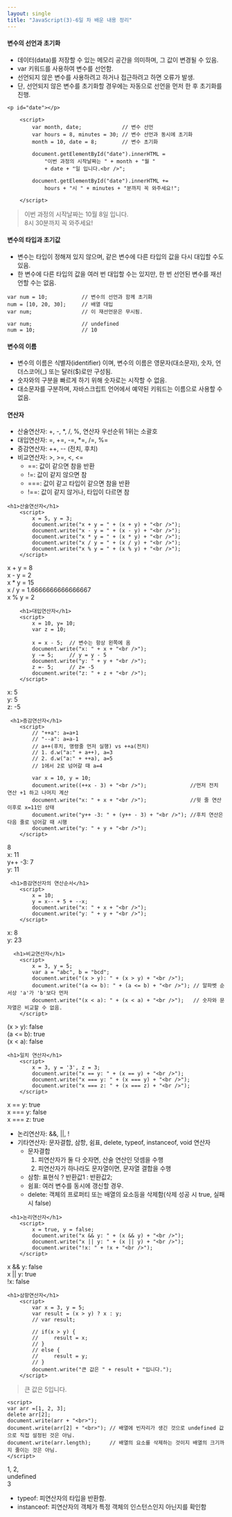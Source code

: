 ```yaml
---
layout: single
title: "JavaScript(3)-6일 차 배운 내용 정리"
---
```


#### 변수의 선언과 초기화

- 데이터(data)를 저장할 수 있는 메모리 공간을 의미하며, 그 값이 변경될 수 있음.
- var 키워드를 사용하여 변수를 선언함.
- 선언되지 않은 변수를 사용하려고 하거나 접근하려고 하면 오류가 발생.
- 단, 선언되지 않은 변수를 초기화할 경우에는 자동으로 선언을 먼저 한 후 초기화를 진행.

```
<p id="date"></p>

    <script>
        var month, date;             // 변수 선언
        var hours = 8, minutes = 30; // 변수 선언과 동시에 초기화
        month = 10, date = 8;        // 변수 초기화

        document.getElementById("date").innerHTML =
            "이번 과정의 시작날짜는 " + month + "월 "
            + date + "일 입니다.<br />";

        document.getElementById("date").innerHTML +=
            hours + "시 " + minutes + "분까지 꼭 와주세요!";

    </script>
```

>이번 과정의 시작날짜는 10월 8일 입니다.\
8시 30분까지 꼭 와주세요!

#### 변수의 타입과 초기값

- 변수는 타입이 정해져 있지 않으며, 같은 변수에 다른 타입의 값을 다시 대입할 수도 있음.
- 한 변수에 다른 타입의 값을 여러 번 대입할 수는 있지만, 한 번 선언된 변수를 재선언할 수는 없음.

```
var num = 10;           // 변수의 선언과 함께 초기화
num = [10, 20, 30];     // 배열 대입
var num;                // 이 재선언문은 무시됨.
```

```
var num;                // undefined
num = 10;               // 10
```

#### 변수의 이름

- 변수의 이름은 식별자(identifier) 이며, 변수의 이름은 영문자(대소문자), 숫자, 언더스코어(_) 또는 달러($)로만 구성됨.
- 숫자와의 구분을 빠르게 하기 위해 숫자로는 시작할 수 없음.
- 대소문자를 구분하며, 자바스크립트 언어에서 예약된 키워드는 이름으로 사용할 수 없음.

#### 연산자

- 산술연산자: +, -, *, /, %, 연산자 우선순위 1위는 소괄호
- 대입연산자: =, +=, -=, *=, /=, %=
- 증감연산자: ++, -- (전치, 후치)
- 비교연산자: >, >=, <, <=
    - ==: 값이 같으면 참을 반환
    - !=: 값이 같지 않으면 참
    - ===: 값이 같고 타입이 같으면 참을 반환
    - !==: 값이 같지 않거나, 타입이 다르면 참

```
<h1>산술연산자</h1>
    <script>
        x = 5, y = 3;
        document.write("x + y = " + (x + y) + "<br />");
        document.write("x - y = " + (x - y) + "<br />");
        document.write("x * y = " + (x * y) + "<br />");
        document.write("x / y = " + (x / y) + "<br />");
        document.write("x % y = " + (x % y) + "<br />");
    </script>

```

>
x + y = 8\
x - y = 2\
x * y = 15\
x / y = 1.6666666666666667\
x % y = 2

```
    <h1>대입연산자</h1>
    <script>
        x = 10, y= 10;
        var z = 10;

        x = x - 5;  // 변수는 항상 왼쪽에 옴
        document.write("x: " + x + "<br />");
        y -= 5;     // y = y - 5
        document.write("y: " + y + "<br />");
        z =- 5;     // z= -5
        document.write("z: " + z + "<br />");
    </script>
```

>
x: 5\
y: 5\
z: -5

```
 <h1>증감연산자</h1>
    <script>
        // "++a": a=a+1
        // "--a": a=a-1
        // a++(후치, 명령줄 먼저 실행) vs ++a(전치)
        // 1. d.w("a:" + a++), a=3
        // 2. d.w("a:" + ++a), a=5
        // 1에서 2로 넘어갈 때 a=4

        var x = 10, y = 10;
        document.write((++x - 3) + "<br />");              //먼저 전치 연산 +1 하고 나머지 계산
        document.write("x: " + x + "<br />");              //윗 줄 연산 이후로 x=11인 상태
        document.write("y++ -3: " + (y++ - 3) + "<br />"); //후치 연산은 다음 줄로 넘어갈 때 시행
        document.write("y: " + y + "<br />");
    </script>
```

>
8\
x: 11\
y++ -3: 7\
y: 11

```
 <h1>증감연산자의 연산순서</h1>
    <script>
        x = 10;
        y = x-- + 5 + --x;
        document.write("x: " + x + "<br />");
        document.write("y: " + y + "<br />");
    </script>
```

>
x: 8\
y: 23

```
  <h1>비교연산자</h1>
    <script>
        x = 3, y = 5;
        var a = "abc", b = "bcd";
        document.write("(x > y): " + (x > y) + "<br />");
        document.write("(a <= b): " + (a <= b) + "<br />"); // 알파벳 순서상 'a'가 'b'보다 먼저
        document.write("(x < a): " + (x < a) + "<br />");   // 숫자와 문자열은 비교할 수 없음.
    </script>
```

>
(x > y): false\
(a <= b): true\
(x < a): false

```
<h1>일치 연산자</h1>
    <script>
        x = 3, y = '3', z = 3;
        document.write("x == y: " + (x == y) + "<br />");
        document.write("x === y: " + (x === y) + "<br />");
        document.write("x === z: " + (x === z) + "<br />");
    </script>
```

>
x == y: true\
x === y: false\
x === z: true

- 논리연산자: &&, &#124;&#124;, !
- 기타연산자: 문자결합, 삼항, 쉼표, delete, typeof, instanceof, void 연산자
    - 문자결합
        1. 피연산자가 둘 다 숫자면, 산술 연산인 덧셈을 수행
        2. 피연산자가 하나라도 문자열이면, 문자열 결합을 수행
    - 삼항: 표현식 ? 반환값1 : 반환값2;
    - 쉼표: 여러 변수를 동시에 갱신할 경우.
    - delete: 객체의 프로퍼티 또는 배열의 요소등을 삭제함(삭제 성공 시 true, 실패 시 false)

```
 <h1>논리연산자</h1>
    <script>
        x = true, y = false;
        document.write("x && y: " + (x && y) + "<br />");
        document.write("x || y: " + (x || y) + "<br />");
        document.write("!x: " + !x + "<br />");
    </script>
```

>
x && y: false\
x || y: true\
!x: false

```
<h1>삼항연산자</h1>
    <script>
        var x = 3, y = 5;
        var result = (x > y) ? x : y;
        // var result;

        // if(x > y) {
        //     result = x;
        // }
        // else {
        //     result = y;
        // }
        document.write("큰 값은 " + result + "입니다.");
    </script>
```

>큰 값은 5입니다.

```
<script>
var arr =[1, 2, 3];
delete arr[2];
document.write(arr + "<br>");    
document.write(arr[2] + "<br>"); // 배열에 빈자리가 생긴 것으로 undefined 값으로 직접 설정된 것은 아님.
document.write(arr.length);      // 배열의 요소를 삭제하는 것이지 배열의 크기까지 줄이는 것은 아님.
</script>
```

>
1, 2,\
undefined\
3

- typeof: 피연산자의 타입을 반환함.
- instanceof: 피연산자의 객체가 특정 객체의 인스턴스인지 아닌지를 확인함

